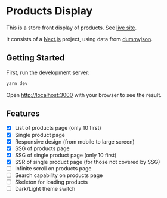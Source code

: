 # Products Display

This is a store front display of products. See [live site](https://products-display-blush.vercel.app/).

It consists of a [Next.js](https://nextjs.org/) project, using data from [dummyjson](https://dummyjson.com).

## Getting Started

First, run the development server:

```bash
yarn dev
```

Open [http://localhost:3000](http://localhost:3000) with your browser to see the result.

## Features

- [x] List of products page (only 10 first)
- [x] Single product page
- [x] Responsive design (from mobile to large screen)
- [x] SSG of products page
- [x] SSG of single product page (only 10 first)
- [x] SSR of single product page (for those not covered by SSG)
- [ ] Infinite scroll on products page
- [ ] Search capability on products page
- [ ] Skeleton for loading products
- [ ] Dark/Light theme switch
